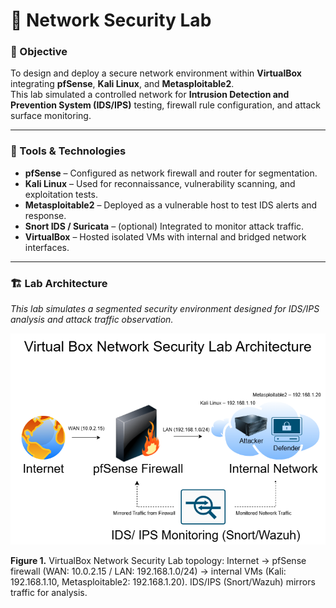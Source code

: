 # 🧠 Network Security Lab

### 🎯 Objective
To design and deploy a secure network environment within **VirtualBox** integrating **pfSense**, **Kali Linux**, and **Metasploitable2**.  
This lab simulated a controlled network for **Intrusion Detection and Prevention System (IDS/IPS)** testing, firewall rule configuration, and attack surface monitoring.

---

### 🧰 Tools & Technologies
- **pfSense** – Configured as network firewall and router for segmentation.
- **Kali Linux** – Used for reconnaissance, vulnerability scanning, and exploitation tests.
- **Metasploitable2** – Deployed as a vulnerable host to test IDS alerts and response.
- **Snort IDS / Suricata** – (optional) Integrated to monitor attack traffic.
- **VirtualBox** – Hosted isolated VMs with internal and bridged network interfaces.

---

### 🏗️ Lab Architecture

_This lab simulates a segmented security environment designed for IDS/IPS analysis and attack traffic observation._

![Network Diagram](docs/network_diagram.png)

**Figure 1.** VirtualBox Network Security Lab topology: Internet → pfSense firewall (WAN: 10.0.2.15 / LAN: 192.168.1.0/24) → internal VMs (Kali: 192.168.1.10, Metasploitable2: 192.168.1.20). IDS/IPS (Snort/Wazuh) mirrors traffic for analysis.
